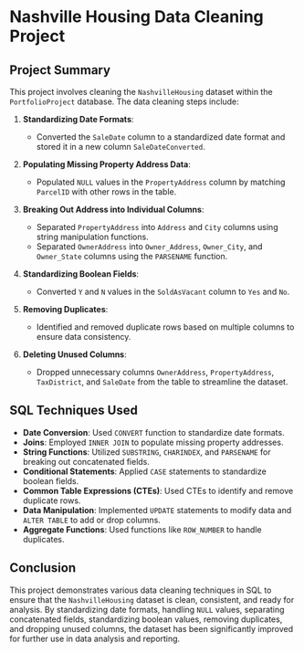# Nashville Housing Data Cleaning Project
 
## Project Summary

This project involves cleaning the `NashvilleHousing` dataset within the `PortfolioProject` database. The data cleaning steps include:

1. **Standardizing Date Formats**:  
   - Converted the `SaleDate` column to a standardized date format and stored it in a new column `SaleDateConverted`. 
 
2. **Populating Missing Property Address Data**:
   - Populated `NULL` values in the `PropertyAddress` column by matching `ParcelID` with other rows in the table.

3. **Breaking Out Address into Individual Columns**:
   - Separated `PropertyAddress` into `Address` and `City` columns using string manipulation functions.
   - Separated `OwnerAddress` into `Owner_Address`, `Owner_City`, and `Owner_State` columns using the `PARSENAME` function.

4. **Standardizing Boolean Fields**:
   - Converted `Y` and `N` values in the `SoldAsVacant` column to `Yes` and `No`.

5. **Removing Duplicates**:
   - Identified and removed duplicate rows based on multiple columns to ensure data consistency.

6. **Deleting Unused Columns**:
   - Dropped unnecessary columns `OwnerAddress`, `PropertyAddress`, `TaxDistrict`, and `SaleDate` from the table to streamline the dataset.

## SQL Techniques Used

- **Date Conversion**: Used `CONVERT` function to standardize date formats.
- **Joins**: Employed `INNER JOIN` to populate missing property addresses.
- **String Functions**: Utilized `SUBSTRING`, `CHARINDEX`, and `PARSENAME` for breaking out concatenated fields.
- **Conditional Statements**: Applied `CASE` statements to standardize boolean fields.
- **Common Table Expressions (CTEs)**: Used CTEs to identify and remove duplicate rows.
- **Data Manipulation**: Implemented `UPDATE` statements to modify data and `ALTER TABLE` to add or drop columns.
- **Aggregate Functions**: Used functions like `ROW_NUMBER` to handle duplicates.

## Conclusion

This project demonstrates various data cleaning techniques in SQL to ensure that the `NashvilleHousing` dataset is clean, consistent, and ready for analysis. By standardizing date formats, handling `NULL` values, separating concatenated fields, standardizing boolean values, removing duplicates, and dropping unused columns, the dataset has been significantly improved for further use in data analysis and reporting.
